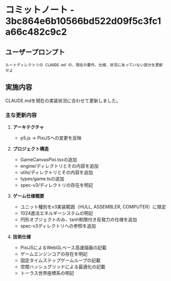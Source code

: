 # コミットノート - 3bc864e6b10566bd522d09f5c3fc1a66c482c9c2

## ユーザープロンプト

```
ルートディレクトリの CLAUDE.md の、現在の要件、仕様、状況にあっていない部分を更新せよ
```

## 実施内容

CLAUDE.mdを現在の実装状況に合わせて更新しました。

### 主な更新内容

1. **アーキテクチャ**
   - p5.js → PixiJSへの変更を反映

2. **プロジェクト構造**
   - GameCanvasPixi.tsxの追加
   - engine/ディレクトリとその内容を追加
   - utils/ディレクトリとその内容を追加
   - types/game.tsの追加
   - spec-v3/ディレクトリの存在を明記

3. **ゲーム仕様概要**
   - ユニット種別をv3実装範囲（HULL, ASSEMBLER, COMPUTER）に限定
   - 1024進法エネルギーシステムの明記
   - 円形オブジェクトのみ、tanh制限付き反発力の仕様を追加
   - spec-v3ディレクトリへの参照を追加

4. **技術仕様**
   - PixiJSによるWebGLベース高速描画の記載
   - ゲームエンジンコアの存在を明記
   - 固定タイムステップゲームループの記載
   - 空間ハッシュグリッドによる最適化の記載
   - トーラス世界座標系の明記